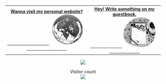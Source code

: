 
<table width="100%">
    <tr>
        <td align="center">
            <!-- Social -->
            <a href="https://nasif.tech">
                <strong>Wanna visit my personal website? </strong>
                <br />
                <!-- Centering something has never been easy, has it? -->
                <span>&nbsp;&nbsp;&nbsp;&nbsp;&nbsp;&nbsp;&nbsp;&nbsp;</span>
                <span>&nbsp;&nbsp;&nbsp;&nbsp;&nbsp;&nbsp;&nbsp;&nbsp;</span> 
                <span>&nbsp;&nbsp;&nbsp;&nbsp;&nbsp;&nbsp;&nbsp;&nbsp;</span> 
                <span>&nbsp;&nbsp;&nbsp;&nbsp;&nbsp;&nbsp;&nbsp;&nbsp;</span>                
                <img alt="Globe" height="100" src="https://github.com/oii-nasif/oii-nasif/blob/master/images/globe2.png?raw=true">
                <span>&nbsp;&nbsp;&nbsp;&nbsp;&nbsp;&nbsp;&nbsp;&nbsp;</span>
                <span>&nbsp;&nbsp;&nbsp;&nbsp;&nbsp;&nbsp;&nbsp;&nbsp;</span> 
                <span>&nbsp;&nbsp;&nbsp;&nbsp;&nbsp;&nbsp;&nbsp;&nbsp;</span>
                <span>&nbsp;&nbsp;&nbsp;&nbsp;&nbsp;&nbsp;&nbsp;&nbsp;</span>                  
            </a>
        </td>
        <td align="center">
            <a href="https://github.com/oii-nasif/oii-nasif/issues/new?template=Guestbook_entry.md">
                <strong>Hey! Write something on my guestbook.</strong>
                <br />
                <span>&nbsp;&nbsp;&nbsp;&nbsp;&nbsp;&nbsp;&nbsp;&nbsp;</span> 
                <span>&nbsp;&nbsp;&nbsp;&nbsp;&nbsp;&nbsp;&nbsp;&nbsp;</span>                
                <span>&nbsp;&nbsp;&nbsp;&nbsp;&nbsp;&nbsp;&nbsp;&nbsp;</span> 
                <img height="100" alt="Book" src="https://raw.githubusercontent.com/oii-nasif/oii-nasif/master/images/guest_book.png"> 
                <span>&nbsp;&nbsp;&nbsp;&nbsp;&nbsp;&nbsp;&nbsp;&nbsp;</span> 
                <span>&nbsp;&nbsp;&nbsp;&nbsp;&nbsp;&nbsp;&nbsp;&nbsp;</span>
                <span>&nbsp;&nbsp;&nbsp;&nbsp;&nbsp;&nbsp;&nbsp;&nbsp;</span>                 
            </a>   
        </td>
    </tr>
</table>


<div align="center">
    
   <image align="center" src="https://github-readme-stats.vercel.app/api?username=oii-nasif&show_icons=true"> 
       
</div>   

<p align="center"> 
  Visitor count<br>
  <img src="https://profile-counter.glitch.me/oii-nasif/count.svg" />
</p>

